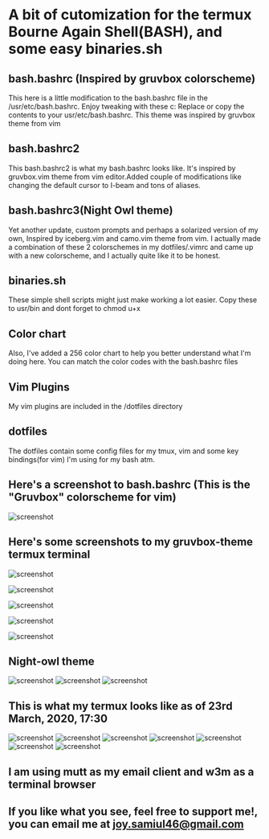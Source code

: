# A bit of cutomization for the termux Bourne Again Shell(BASH), and some easy binaries.sh

## bash.bashrc (Inspired by gruvbox colorscheme)
This here is a little modification to the bash.bashrc file in the /usr/etc/bash.bashrc. Enjoy tweaking with these c:
Replace or copy the contents to your usr/etc/bash.bashrc. This theme was inspired by gruvbox theme from vim

## bash.bashrc2
This bash.bashrc2 is what my bash.bashrc looks like. It's inspired by gruvbox.vim theme from vim editor.Added couple of modifications like changing the default cursor to I-beam and tons of aliases. 

## bash.bashrc3(Night Owl theme)
Yet another update, custom prompts and perhaps a solarized version of my own, Inspired by iceberg.vim and camo.vim theme from vim. I actually made a combination of these 2 colorschemes in my dotfiles/.vimrc and came up with a new colorscheme, and I actually quite like it to be honest.

## binaries.sh
These simple shell scripts might just make working a lot easier.
Copy these to usr/bin and dont forget to chmod u+x

## Color chart 
Also, I've added a 256 color chart to help you better understand what I'm doing here. You can match the color codes with the bash.bashrc files

## Vim Plugins
My vim plugins are included in the /dotfiles directory


## dotfiles
The dotfiles contain some config files for my tmux, vim and some key bindings(for vim) I'm using for my bash atm.

  ## Here's a screenshot to bash.bashrc (This is the "Gruvbox" colorscheme for vim)

   ![screenshot](Screenshot_2020-01-24-16-51-52.png)


  ## Here's some screenshots to my gruvbox-theme termux terminal

   ![screenshot](1.png)

   ![screenshot](2.png)

   ![screenshot](3.png)

   ![screenshot](4.png)

   ![screenshot](5.png)

  ## Night-owl theme

   ![screenshot](10.png)
   ![screenshot](11.png)
   ![screenshot](12.png)
   
 ## This is what my termux looks like as of 23rd March, 2020, 17:30
	
  ![screenshot](j1.png)
  ![screenshot](j2.png)
  ![screenshot](j4.png)
  ![screenshot](home.png)
  ![screenshot](mutt2.png)
  ![screenshot](mutt.png)
  ![screenshot](w3m.png)

 ## I am using mutt as my email client and w3m as a terminal browser
## If you like what you see, feel free to support me!, you can email me at joy.samiul46@gmail.com
